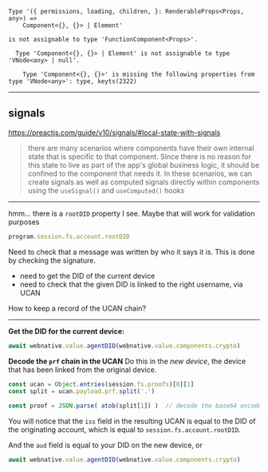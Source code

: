 ```
Type '({ permissions, loading, children, }: RenderableProps<Props, any>) =>
    Component<{}, {}> | Element'

is not assignable to type 'FunctionComponent<Props>'.

  Type 'Component<{}, {}> | Element' is not assignable to type 'VNode<any> | null'.

    Type 'Component<{}, {}>' is missing the following properties from type 'VNode<any>': type, keyts(2322)
```

----------------

## signals

https://preactjs.com/guide/v10/signals/#local-state-with-signals


> there are many scenarios where components have their own internal state that is specific to that component. Since there is no reason for this state to live as part of the app's global business logic, it should be confined to the component that needs it. In these scenarios, we can create signals as well as computed signals directly within components using the `useSignal()` and `useComputed()` hooks


----------------


hmm… there is a `rootDID` property I see. Maybe that will work for validation
purposes
```js
program.session.fs.account.rootDID
```





Need to check that a message was written by who it says it is. This is done by checking the signature.

* need to get the DID of the current device
* need to check that the given DID is linked to the right username, via UCAN

How to keep a record of the UCAN chain?

---

**Get the DID for the current device:**
```js
await webnative.value.agentDID(webnative.value.components.crypto)
```

**Decode the `prf` chain in the UCAN**
Do this in the *new device*, the device that has been linked from the original device.

```js
const ucan = Object.entries(session.fs.proofs)[0][1]
const split = ucan.payload.prf.split('.')

const proof = JSON.parse( atob(split[1]) )  // decode the base64 encoded UCAN
```

You will notice that the `iss` field in the resulting UCAN is equal to the DID of the originating account, which is equal to `session.fs.account.rootDID`.

And the `aud` field is equal to your DID on the new device, or 
```js
await webnative.value.agentDID(webnative.value.components.crypto)
```



